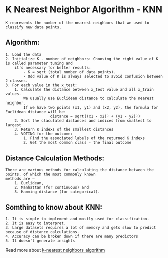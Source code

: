 #  K Nearest Neighbor Algorithm - KNN
	K represents the number of the nearest neighbors that we used to classify new data points.
	
## Algorithm:
	1. Load the data
	2. Initialize K - number of neighbors: Choosing the right value of K is called parameter tuning and 
		it’s necessary for better results:
			- K = sqrt (total number of data points).
			- Odd value of K is always selected to avoid confusion between 2 classes.		
	3. For each value in the x_test: 
		1. Calculate the distance between x_test value and all x_train values.
			We usually use Euclidean distance to calculate the nearest neighbor. 
			If we have two points (x1, y1) and (x2, y2), the formula for Euclidean distance will be: 
						distance = sqrt((x1 - x2)² + (y1 - y2)²)	
		2. Sort the claculated distances and indices from smallest to largest
		3. Return K indexs of the smallest distances
		4. VOTING for the outcome:
			1. Find the associated labels of the returned K indexs
			2. Get the most common class - the final outcome
		
## Distance Calculation Methods:
	There are various methods for calculating the distance between the points, of which the most commonly known
    methods are –
        1. Euclidean,
        2. Manhattan (for continuous) and
        3. Hamming distance (for categorical).
	
## Somthing to know about KNN:
	1. It is simple to implement and mostly used for classification.
	2. It is easy to interpret.
	3. Large datasets requires a lot of memory and gets slow to predict because of distance calculations.
	4. Accuracy can be broken down if there are many predictors
	5. It doesn't generate insights

Read more about [ k-nearest neighbors algorithm](https://en.wikipedia.org/wiki/K-nearest_neighbors_algorithm)
